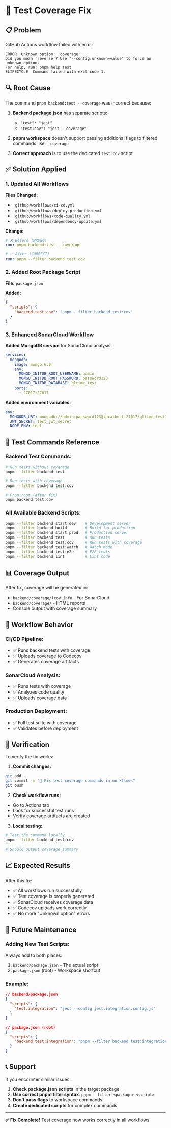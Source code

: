 # 🧪 Test Coverage Fix

## 📋 Problem

GitHub Actions workflow failed with error:
```
ERROR  Unknown option: 'coverage'
Did you mean 'reverse'? Use "--config.unknown=value" to force an unknown option.
For help, run: pnpm help test
ELIFECYCLE  Command failed with exit code 1.
```

## 🔍 Root Cause

The command `pnpm backend:test --coverage` was incorrect because:

1. **Backend package.json** has separate scripts:
   - `"test": "jest"`
   - `"test:cov": "jest --coverage"`

2. **pnpm workspace** doesn't support passing additional flags to filtered commands like `--coverage`

3. **Correct approach** is to use the dedicated `test:cov` script

## ✅ Solution Applied

### 1. **Updated All Workflows**

**Files Changed:**
- `.github/workflows/ci-cd.yml`
- `.github/workflows/deploy-production.yml`
- `.github/workflows/code-quality.yml`
- `.github/workflows/dependency-update.yml`

**Change:**
```yaml
# ❌ Before (WRONG)
run: pnpm backend:test --coverage

# ✅ After (CORRECT)
run: pnpm --filter backend test:cov
```

### 2. **Added Root Package Script**

**File:** `package.json`

**Added:**
```json
{
  "scripts": {
    "backend:test:cov": "pnpm --filter backend test:cov"
  }
}
```

### 3. **Enhanced SonarCloud Workflow**

**Added MongoDB service** for SonarCloud analysis:
```yaml
services:
  mongodb:
    image: mongo:6.0
    env:
      MONGO_INITDB_ROOT_USERNAME: admin
      MONGO_INITDB_ROOT_PASSWORD: password123
      MONGO_INITDB_DATABASE: qltime_test
    ports:
      - 27017:27017
```

**Added environment variables:**
```yaml
env:
  MONGODB_URI: mongodb://admin:password123@localhost:27017/qltime_test?authSource=admin
  JWT_SECRET: test_jwt_secret
  NODE_ENV: test
```

## 🧪 Test Commands Reference

### **Backend Test Commands:**
```bash
# Run tests without coverage
pnpm --filter backend test

# Run tests with coverage
pnpm --filter backend test:cov

# From root (after fix)
pnpm backend:test:cov
```

### **All Available Backend Scripts:**
```bash
pnpm --filter backend start:dev    # Development server
pnpm --filter backend build        # Build for production
pnpm --filter backend start:prod   # Production server
pnpm --filter backend test         # Run tests
pnpm --filter backend test:cov     # Run tests with coverage
pnpm --filter backend test:watch   # Watch mode
pnpm --filter backend test:e2e     # E2E tests
pnpm --filter backend lint         # Lint code
```

## 📊 Coverage Output

After fix, coverage will be generated in:
- `backend/coverage/lcov.info` - For SonarCloud
- `backend/coverage/` - HTML reports
- Console output with coverage summary

## 🔄 Workflow Behavior

### **CI/CD Pipeline:**
- ✅ Runs backend tests with coverage
- ✅ Uploads coverage to Codecov
- ✅ Generates coverage artifacts

### **SonarCloud Analysis:**
- ✅ Runs tests with coverage
- ✅ Analyzes code quality
- ✅ Uploads coverage data

### **Production Deployment:**
- ✅ Full test suite with coverage
- ✅ Validates before deployment

## 🚀 Verification

To verify the fix works:

1. **Commit changes:**
```bash
git add .
git commit -m "🧪 Fix test coverage commands in workflows"
git push
```

2. **Check workflow runs:**
- Go to Actions tab
- Look for successful test runs
- Verify coverage artifacts are created

3. **Local testing:**
```bash
# Test the command locally
pnpm --filter backend test:cov

# Should output coverage summary
```

## 📈 Expected Results

After this fix:
- ✅ All workflows run successfully
- ✅ Test coverage is properly generated
- ✅ SonarCloud receives coverage data
- ✅ Codecov uploads work correctly
- ✅ No more "Unknown option" errors

## 🔧 Future Maintenance

### **Adding New Test Scripts:**
Always add to both places:
1. `backend/package.json` - The actual script
2. `package.json` (root) - Workspace shortcut

### **Example:**
```json
// backend/package.json
{
  "scripts": {
    "test:integration": "jest --config jest.integration.config.js"
  }
}

// package.json (root)
{
  "scripts": {
    "backend:test:integration": "pnpm --filter backend test:integration"
  }
}
```

## 📞 Support

If you encounter similar issues:

1. **Check package.json scripts** in the target package
2. **Use correct pnpm filter syntax**: `pnpm --filter <package> <script>`
3. **Don't pass flags** to workspace commands
4. **Create dedicated scripts** for complex commands

---

**✅ Fix Complete!** Test coverage now works correctly in all workflows.
